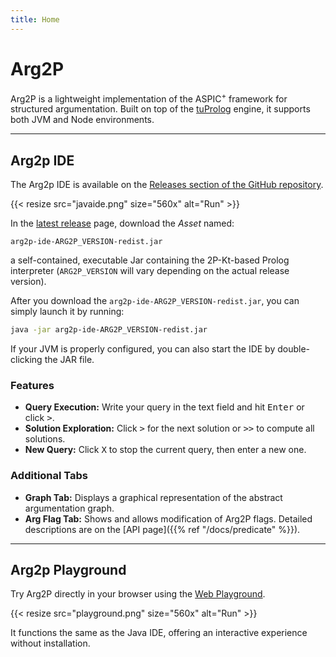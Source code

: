 ```yaml
---
title: Home
---
```


# Arg2P

Arg2P is a lightweight implementation of the ASPIC<sup>+</sup> framework for structured argumentation.
Built on top of the [tuProlog](http://pika-lab.gitlab.io/tuprolog/2p-kt/) engine, it supports both JVM and Node environments.

---

## Arg2p IDE

The Arg2p IDE is available on the [Releases section of the
GitHub repository](https://github.com/tuProlog/arg2p-kt/releases/latest).

{{< resize src="javaide.png" size="560x" alt="Run" >}}

In the [latest release](https://github.com/tuProlog/arg2p-kt/releases/latest) page, download the _Asset_ named:
```
arg2p-ide-ARG2P_VERSION-redist.jar
```
a self-contained, executable Jar containing the 2P-Kt-based Prolog interpreter (`ARG2P_VERSION` will vary depending on the
actual release version).

After you download the `arg2p-ide-ARG2P_VERSION-redist.jar`, you can simply launch it by running:
```bash
java -jar arg2p-ide-ARG2P_VERSION-redist.jar
```
If your JVM is properly configured, you can also start the IDE by double-clicking the JAR file.

### Features

- **Query Execution:** Write your query in the text field and hit <kbd>Enter</kbd> or click <kbd>&gt;</kbd>.
- **Solution Exploration:** Click <kbd>&gt;</kbd> for the next solution or <kbd>&gt;&gt;</kbd> to compute all solutions.
- **New Query:** Click <kbd>X</kbd> to stop the current query, then enter a new one.

### Additional Tabs

- **Graph Tab:** Displays a graphical representation of the abstract argumentation graph.
- **Arg Flag Tab:** Shows and allows modification of Arg2P flags. Detailed descriptions are on the [API page]({{% ref "/docs/predicate" %}}).

---

## Arg2p Playground

Try Arg2P directly in your browser using the [Web Playground](https://tuprolog.github.io/arg2p-kt-web/).

{{< resize src="playground.png" size="560x" alt="Run" >}}

It functions the same as the Java IDE, offering an interactive experience without installation.
